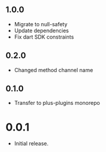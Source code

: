 ## 1.0.0

- Migrate to null-safety
- Update dependencies
- Fix dart SDK constraints


## 0.2.0

- Changed method channel name

## 0.1.0

- Transfer to plus-plugins monorepo

# 0.0.1

- Initial release.
